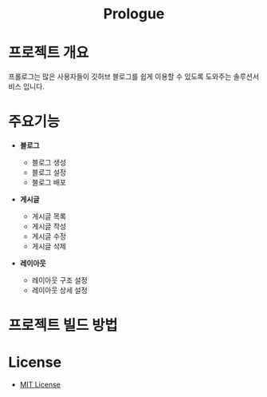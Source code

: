 ---
---

<h1 align="center">
  Prologue
</h1>

# **프로젝트 개요**

프롤로그는 많은 사용자들이 깃허브 블로그를 쉽게 이용할 수 있도록 도와주는 솔루션서비스 입니다.

# **주요기능**

- **블로그**

  - 블로그 생성
  - 블로그 설정
  - 블로그 배포

- **게시글**

  - 게시글 목록
  - 게시글 작성
  - 게시글 수정
  - 게시글 삭제

- **레이아웃**
  - 레이아웃 구조 설정
  - 레이아웃 상세 설정

# 프로젝트 빌드 방법

# License

- [MIT License](http://prologue-docs.site/docs/template/community-guide/license)
